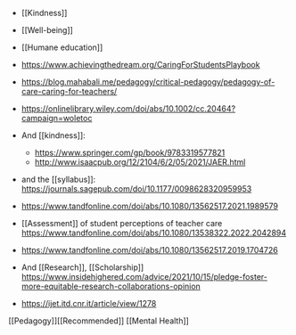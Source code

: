   - [[Kindness]]
  - [[Well-being]]
  - [[Humane education]]

  - https://www.achievingthedream.org/CaringForStudentsPlaybook
  - https://blog.mahabali.me/pedagogy/critical-pedagogy/pedagogy-of-care-caring-for-teachers/
  - https://onlinelibrary.wiley.com/doi/abs/10.1002/cc.20464?campaign=woletoc

  - And [[kindness]]:
      - https://www.springer.com/gp/book/9783319577821
      - http://www.isaacpub.org/12/2104/6/2/05/2021/JAER.html

  - and the [[syllabus]]:
    https://journals.sagepub.com/doi/10.1177/0098628320959953
  - https://www.tandfonline.com/doi/abs/10.1080/13562517.2021.1989579

  - [[Assessment]] of student perceptions of
    teacher care
    https://www.tandfonline.com/doi/abs/10.1080/13538322.2022.2042894

  - https://www.tandfonline.com/doi/abs/10.1080/13562517.2019.1704726

  - And [[Research]],
    [[Scholarship]]
    https://www.insidehighered.com/advice/2021/10/15/pledge-foster-more-equitable-research-collaborations-opinion

  - https://ijet.itd.cnr.it/article/view/1278

[[Pedagogy]][[Recommended]]
[[Mental Health]]
